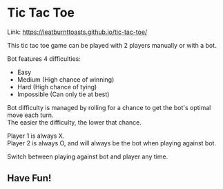 # Tic Tac Toe

Link: https://ieatburnttoasts.github.io/tic-tac-toe/

This tic tac toe game can be played with 2 players manually or with a bot.

Bot features 4 difficulties:
- Easy
- Medium (High chance of winning)
- Hard (High chance of tying)
- Impossible (Can only tie at best)

Bot difficulty is managed by rolling for a chance to get the bot's optimal move each turn. <br />
The easier the difficulty, the lower that chance.

Player 1 is always X. <br />
Player 2 is always O, and will always be the bot when playing against bot.

Switch between playing against bot and player any time.

## Have Fun!
